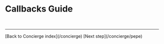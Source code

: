 
# Callbacks Guide

<br/>
<hr/>
[Back to Concierge index](/concierge)     [Next step](/concierge/pepe)
